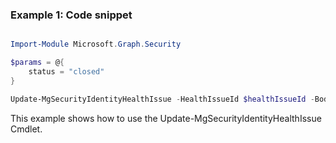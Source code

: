 ### Example 1: Code snippet

```powershell

Import-Module Microsoft.Graph.Security

$params = @{
	status = "closed"
}

Update-MgSecurityIdentityHealthIssue -HealthIssueId $healthIssueId -BodyParameter $params

```
This example shows how to use the Update-MgSecurityIdentityHealthIssue Cmdlet.

